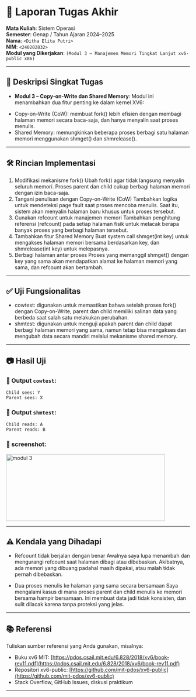 # 📝 Laporan Tugas Akhir

**Mata Kuliah**: Sistem Operasi  
**Semester**: Genap / Tahun Ajaran 2024–2025  
**Nama**: `<Ditha Elita Putri>`  
**NIM**: `<240202832>`  
**Modul yang Dikerjakan**:
`(Modul 3 – Manajemen Memori Tingkat Lanjut xv6-public x86)`

---

## 📌 Deskripsi Singkat Tugas

* **Modul 3 – Copy-on-Write dan Shared Memory**:
  Modul ini menambahkan dua fitur penting ke dalam kernel XV6:
- Copy-on-Write (CoW): membuat fork() lebih efisien dengan membagi halaman memori secara baca-saja, dan hanya menyalin saat proses menulis.  
- Shared Memory: memungkinkan beberapa proses berbagi satu halaman memori menggunakan shmget() dan shmrelease().

  
---

## 🛠️ Rincian Implementasi

1. Modifikasi mekanisme fork()
Ubah fork() agar tidak langsung menyalin seluruh memori. Proses parent dan child cukup berbagi halaman memori dengan izin baca-saja.  
2. Tangani penulisan dengan Copy-on-Write (CoW)
Tambahkan logika untuk mendeteksi page fault saat proses mencoba menulis. Saat itu, sistem akan menyalin halaman baru khusus untuk proses tersebut.  
3. Gunakan refcount untuk manajemen memori
Tambahkan penghitung referensi (refcount) pada setiap halaman fisik untuk melacak berapa banyak proses yang berbagi halaman tersebut.  
4. Tambahkan fitur Shared Memory
Buat system call shmget(int key) untuk mengakses halaman memori bersama berdasarkan key, dan shmrelease(int key) untuk melepasnya.  
5. Berbagi halaman antar proses
Proses yang memanggil shmget() dengan key yang sama akan mendapatkan alamat ke halaman memori yang sama, dan refcount akan bertambah.     

---


## ✅ Uji Fungsionalitas

- cowtest:
digunakan untuk memastikan bahwa setelah proses fork() dengan Copy-on-Write, parent dan child memiliki salinan data yang berbeda saat salah satu melakukan perubahan.    
- shmtest:
digunakan untuk menguji apakah parent dan child dapat berbagi halaman memori yang sama, namun tetap bisa mengakses dan mengubah data secara mandiri melalui mekanisme shared memory.
    
---

## 📷 Hasil Uji

### 📍 Output `cowtest`:

```
Child sees: Y
Parent sees: X

```
### 📍 Output `shmtest`:

```
Child reads: A
Parent reads: B
```

### 📸 screenshot:
<img width="435" height="183" alt="modul 3" src="https://github.com/user-attachments/assets/c95055c5-4946-44f0-b804-0fe72be54bf1" />

---

## ⚠️ Kendala yang Dihadapi

- Refcount tidak berjalan dengan benar
Awalnya saya lupa menambah dan mengurangi refcount saat halaman dibagi atau dibebaskan. Akibatnya, ada memori yang dibuang padahal masih dipakai, atau malah tidak pernah dibebaskan.

- Dua proses menulis ke halaman yang sama secara bersamaan
Saya mengalami kasus di mana proses parent dan child menulis ke memori bersama hampir bersamaan. Ini membuat data jadi tidak konsisten, dan sulit dilacak karena tanpa proteksi yang jelas.  
---

## 📚 Referensi

Tuliskan sumber referensi yang Anda gunakan, misalnya:

* Buku xv6 MIT: [https://pdos.csail.mit.edu/6.828/2018/xv6/book-rev11.pdf](https://pdos.csail.mit.edu/6.828/2018/xv6/book-rev11.pdf)
* Repositori xv6-public: [https://github.com/mit-pdos/xv6-public](https://github.com/mit-pdos/xv6-public)
* Stack Overflow, GitHub Issues, diskusi praktikum

---

